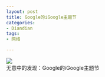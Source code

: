 ```yaml
---
layout: post
title: Google的iGoogle主题节
categories:
- Diandian
tags:
- 网络

---
```

<img src="http://m1.img.srcdd.com/farm4/210/E6ADB202A5E9DCCE4AF2E49785B727D2_242_145.GIF" />
<br />无意中的发现：Google的iGoogle主题节